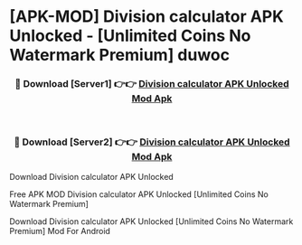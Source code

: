 # [APK-MOD] Division calculator APK Unlocked - [Unlimited Coins No Watermark Premium] duwoc



<div align="center">
<h3>🔴 Download [Server1] 👉👉 <a href="https://momento.my/?title=Division_calculator_APK_Unlocked">Division calculator APK Unlocked Mod Apk</a></h3><br>

<h3>🔴 Download [Server2] 👉👉 <a href="https://momento.my/?title=Division_calculator_APK_Unlocked">Division calculator APK Unlocked Mod Apk</a></h3>
</div>



Download Division calculator APK Unlocked 

Free APK MOD Division calculator APK Unlocked [Unlimited Coins No Watermark Premium]

Download Division calculator APK Unlocked [Unlimited Coins No Watermark Premium] Mod For Android
